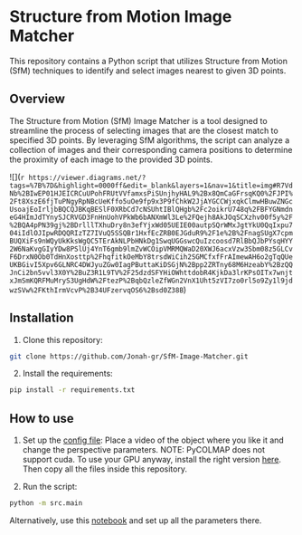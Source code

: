 # Structure from Motion Image Matcher

This repository contains a Python script that utilizes Structure from Motion (SfM) techniques to identify and select images nearest to given 3D points.

## Overview

The Structure from Motion (SfM) Image Matcher is a tool designed to streamline the process of selecting images that are the closest match to specified 3D points. By leveraging SfM algorithms, the script can analyze a collection of images and their corresponding camera positions to determine the proximity of each image to the provided 3D points.

![](`r https://viewer.diagrams.net/?tags=%7B%7D&highlight=0000ff&edit=_blank&layers=1&nav=1&title=img#R7VdNb%2BIwEP01HJEICRCuUPohFRUtVVfamxsPiSUnjhyHAL9%2Bx8QmCaGFrsqKQ0%2FJPI%2Ft8XszE6fjTuPNgyRpNBcUeKffo5uOe9fp9x3P9fChkW2JjAYGCCWjxqkClmwHBuwZNGcUsoajEoIrljbBQCQJBKqBESlF0XRbCd7cNSUhtIBlQHgb%2Fc2oikrU748q%2FBFYGNmdneG4HImJdTYnySJCRVGD3FnHnUohVPkWb6bANXmWl3Le%2FQejh8AkJOqSCXzhv00f5y%2F%2BQA4pPN39gj%2BDrlllTXhuDry8n3efYjxWd05UEIE00autpSQrWMxJgtYkU0QqIxpu704iIdlOJIpwRDQQRIzTZ7IVuQ5SSQBr1HxfEcZRB0EJGduR9%2F1e%2B%2FnagSUgX7cpmBUQXiFs9nWQyUkKksWgQC5TErAkNLPbHNkDg1SwqUGGswcQuIzcoosd7RlBbQJbPYsqHYY2W6NaKvgGIyYDw8PSlUj4YnT6gmb9lmZvWCOipVMRMQWaD20XWJ6acxVzw3Sbm08z5GLCvF6DrxN0Ob0TdHnXosttp%2FhqfitkOeMbY8trsdWiCih2SGMCfxfFrAImewAH6o2gTqQUeUKBGivI5Xpv6GLNRC4DWJyuZGw0IagPButtaKiDSGjN%2Bpp2ZRTny68M6HzeabY%2BzQQJnCi2bn5vvl3X0Y%2BuZ3R1L9TV%2F25dzdSFYHiOWhttdobR4KjkDa3lrKPsOITx7wnjtxJmSmKQRFMuMryS3UgHdW%2FtezP%2BqbQzleZfWGn2VnX1Uht5zVI7zo0rl5o9Zy1l9jdwzSVw%2FKthIrmVcvP%2B34UFzervqOS6%2Bsd0Z38B`)

## Installation

1. Clone this repository:

```bash
git clone https://github.com/Jonah-gr/SfM-Image-Matcher.git
```

2. Install the requirements:
```bash
pip install -r requirements.txt
```

## How to use

1. Set up the [config file](src/config.py):
Place a video of the object where you like it and change the perspective parameters.
NOTE: PyCOLMAP does not support cuda. To use your GPU anyway, install the right version [here](https://colmap.github.io/install.html). Then copy all the files inside this repository.

2. Run the script:

```bash
python -m src.main
```

Alternatively, use this [notebook](notebook/example.ipynb) and set up all the parameters there.



